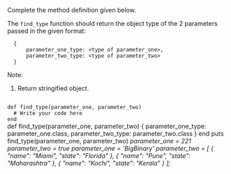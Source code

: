 Complete the method definition given below.

The `find_type` function should return the object type of the 2 parameters passed in the given format:

```
  {
      parameter_one_type: <type of parameter_one>,
      parameter_two_type: <type of parameter_two>
  }
```

Note:

1. Return stringified object.

<codeblock language="ruby" type="exercise" testMode="multipleInput">
<code>
def find_type(parameter_one, parameter_two)
  # Write your code here
end
</code>

<solution>
def find_type(parameter_one, parameter_two)
  {
    parameter_one_type:  parameter_one.class,
    parameter_two_type: parameter_two.class
  }
end
</solution>

<testcases>
<caller>
puts find_type(parameter_one, parameter_two)
</caller>
<testcase>
<i>
parameter_one = 221
parameter_two = true
</i>
</testcase>
<testcase>
<i>
parameter_one = 'BigBinary'
parameter_two = [
    {
        "name": "Miami",
        "state": "Florida"
    },
    {
        "name": "Pune",
        "state": "Maharashtra"
    },
    {
        "name": "Kochi",
        "state": "Kerala"
    }
];
</i>
</testcase>
</testcases>
</codeblock>
